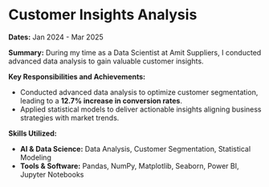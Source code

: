 # Customer Insights Analysis

**Dates:** Jan 2024 - Mar 2025

**Summary:**
During my time as a Data Scientist at Amit Suppliers, I conducted advanced data analysis to gain valuable customer insights.

**Key Responsibilities and Achievements:**
* Conducted advanced data analysis to optimize customer segmentation, leading to a **12.7% increase in conversion rates**.
* Applied statistical models to deliver actionable insights aligning business strategies with market trends.

**Skills Utilized:**
* **AI & Data Science:** Data Analysis, Customer Segmentation, Statistical Modeling
* **Tools & Software:** Pandas, NumPy, Matplotlib, Seaborn, Power BI, Jupyter Notebooks